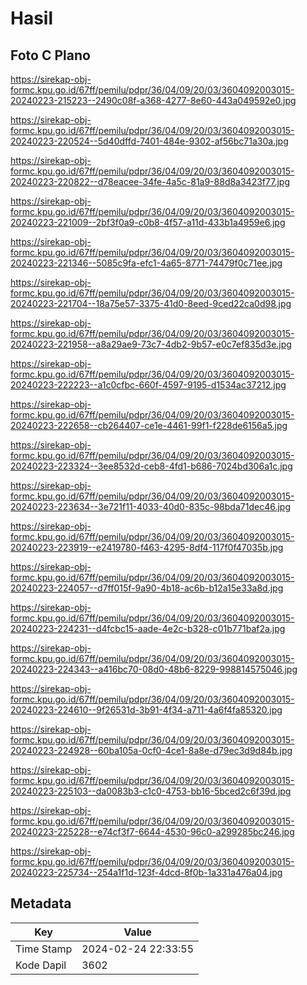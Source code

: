 # Hasil

## Foto C Plano

https://sirekap-obj-formc.kpu.go.id/67ff/pemilu/pdpr/36/04/09/20/03/3604092003015-20240223-215223--2490c08f-a368-4277-8e60-443a049592e0.jpg

https://sirekap-obj-formc.kpu.go.id/67ff/pemilu/pdpr/36/04/09/20/03/3604092003015-20240223-220524--5d40dffd-7401-484e-9302-af56bc71a30a.jpg

https://sirekap-obj-formc.kpu.go.id/67ff/pemilu/pdpr/36/04/09/20/03/3604092003015-20240223-220822--d78eacee-34fe-4a5c-81a9-88d8a3423f77.jpg

https://sirekap-obj-formc.kpu.go.id/67ff/pemilu/pdpr/36/04/09/20/03/3604092003015-20240223-221009--2bf3f0a9-c0b8-4f57-a11d-433b1a4959e6.jpg

https://sirekap-obj-formc.kpu.go.id/67ff/pemilu/pdpr/36/04/09/20/03/3604092003015-20240223-221346--5085c9fa-efc1-4a65-8771-74479f0c71ee.jpg

https://sirekap-obj-formc.kpu.go.id/67ff/pemilu/pdpr/36/04/09/20/03/3604092003015-20240223-221704--18a75e57-3375-41d0-8eed-9ced22ca0d98.jpg

https://sirekap-obj-formc.kpu.go.id/67ff/pemilu/pdpr/36/04/09/20/03/3604092003015-20240223-221958--a8a29ae9-73c7-4db2-9b57-e0c7ef835d3e.jpg

https://sirekap-obj-formc.kpu.go.id/67ff/pemilu/pdpr/36/04/09/20/03/3604092003015-20240223-222223--a1c0cfbc-660f-4597-9195-d1534ac37212.jpg

https://sirekap-obj-formc.kpu.go.id/67ff/pemilu/pdpr/36/04/09/20/03/3604092003015-20240223-222658--cb264407-ce1e-4461-99f1-f228de6156a5.jpg

https://sirekap-obj-formc.kpu.go.id/67ff/pemilu/pdpr/36/04/09/20/03/3604092003015-20240223-223324--3ee8532d-ceb8-4fd1-b686-7024bd306a1c.jpg

https://sirekap-obj-formc.kpu.go.id/67ff/pemilu/pdpr/36/04/09/20/03/3604092003015-20240223-223634--3e721f11-4033-40d0-835c-98bda71dec46.jpg

https://sirekap-obj-formc.kpu.go.id/67ff/pemilu/pdpr/36/04/09/20/03/3604092003015-20240223-223919--e2419780-f463-4295-8df4-117f0f47035b.jpg

https://sirekap-obj-formc.kpu.go.id/67ff/pemilu/pdpr/36/04/09/20/03/3604092003015-20240223-224057--d7ff015f-9a90-4b18-ac6b-b12a15e33a8d.jpg

https://sirekap-obj-formc.kpu.go.id/67ff/pemilu/pdpr/36/04/09/20/03/3604092003015-20240223-224231--d4fcbc15-aade-4e2c-b328-c01b771baf2a.jpg

https://sirekap-obj-formc.kpu.go.id/67ff/pemilu/pdpr/36/04/09/20/03/3604092003015-20240223-224343--a416bc70-08d0-48b6-8229-998814575046.jpg

https://sirekap-obj-formc.kpu.go.id/67ff/pemilu/pdpr/36/04/09/20/03/3604092003015-20240223-224610--9f26531d-3b91-4f34-a711-4a6f4fa85320.jpg

https://sirekap-obj-formc.kpu.go.id/67ff/pemilu/pdpr/36/04/09/20/03/3604092003015-20240223-224928--60ba105a-0cf0-4ce1-8a8e-d79ec3d9d84b.jpg

https://sirekap-obj-formc.kpu.go.id/67ff/pemilu/pdpr/36/04/09/20/03/3604092003015-20240223-225103--da0083b3-c1c0-4753-bb16-5bced2c6f39d.jpg

https://sirekap-obj-formc.kpu.go.id/67ff/pemilu/pdpr/36/04/09/20/03/3604092003015-20240223-225228--e74cf3f7-6644-4530-96c0-a299285bc246.jpg

https://sirekap-obj-formc.kpu.go.id/67ff/pemilu/pdpr/36/04/09/20/03/3604092003015-20240223-225734--254a1f1d-123f-4dcd-8f0b-1a331a476a04.jpg


## Metadata

| Key        | Value               |
| ---------- | ------------------- |
| Time Stamp | 2024-02-24 22:33:55 |
| Kode Dapil | 3602                |



